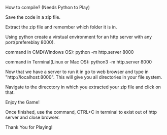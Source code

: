 How to compile? (Needs Python to Play)

Save the code in a zip file.

Extract the zip file and remember which folder it is in.

Using python create a virstual environment for an http server with any port(prefereblay 8000).

command in CMD(Windows OS): python -m http.server 8000

command in Terminal(Linux or Mac OS): python3 -m http.server 8000

Now that we have a server to run it in go to web browser and type in "http://localhost:8000". This will give you all directories in your file system.

Navigate to the direcctory in which you extracted your zip file and click on that.

Enjoy the Game!

Once finished, use the command, CTRL+C in terminal to exist out of http server and close browser.

Thank You for Playing!


